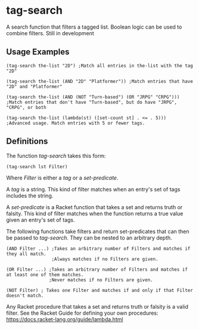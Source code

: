 # tag-search
A search function that filters a tagged list. Boolean logic can be used to combine filters. Still in development

## Usage Examples

```racket
(tag-search the-list "2D") ;Match all entries in the-list with the tag "2D"

(tag-search the-list (AND "2D" "Platformer")) ;Match entries that have "2D" and "Platformer"

(tag-search the-list (AND (NOT "Turn-based") (OR "JRPG" "CRPG"))) 
;Match entries that don't have "Turn-based", but do have "JRPG", "CRPG", or both

(tag-search the-list (lambda(st) ([set-count st] . <= . 5))) 
;Advanced usage. Match entries with 5 or fewer tags.
```

## Definitions
The function *tag-search* takes this form:
```racket
(tag-search lst Filter)
```
Where *Filter* is either a *tag* or a *set-predicate*. 

A *tag* is a string. This kind of filter matches when an entry's set of tags includes the string.

A *set-predicate* is a Racket function that takes a set and returns truth or falsity. This kind of filter matches when the 
function returns a true value given an entry's set of tags.

The following functions take filters and return set-predicates that can then be passed to *tag-search*. They can be nested to
an arbitrary depth.

```racket
(AND Filter ...) ;Takes an arbitrary number of Filters and matches if they all match. 
                 ;Always matches if no Filters are given.
                 
(OR Filter ...) ;Takes an arbitrary number of Filters and matches if at least one of them matches.
                ;Never matches if no Filters are given.

(NOT Filter) ; Takes one Filter and matches if and only if that Filter doesn't match.
```

Any Racket procedure that takes a set and returns truth or falsity is a valid filter. See the Racket Guide for defining your
own procedures: https://docs.racket-lang.org/guide/lambda.html
